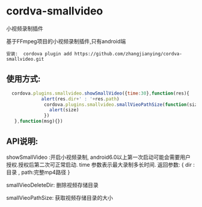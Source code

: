 # cordva-smallvideo
小视频录制插件


基于FFmpeg项目的小视频录制插件,只有android端


```
安装:  cordova plugin add https://github.com/zhangjianying/cordva-smallvideo.git
```

## 使用方式:
```javascript
  cordova.plugins.smallvideo.showSmallVideo({time:30},function(res){
             alert(res.dir+' : '+res.path)
              cordova.plugins.smallvideo.smallVieoPathSize(function(size){
                alert(size)
              })
   },function(msg){})
```


## API说明:
showSmallVideo :开启小视频录制, android6.0以上第一次启动可能会需要用户授权.授权后第二次可正常启动.  time 参数表示最大录制多长时间.  返回参数:
  {
    dir :目录 , path:完整mp4路径
  }


smallVieoDeleteDir: 删除视频存储目录



smallVieoPathSize: 获取视频存储目录的大小


